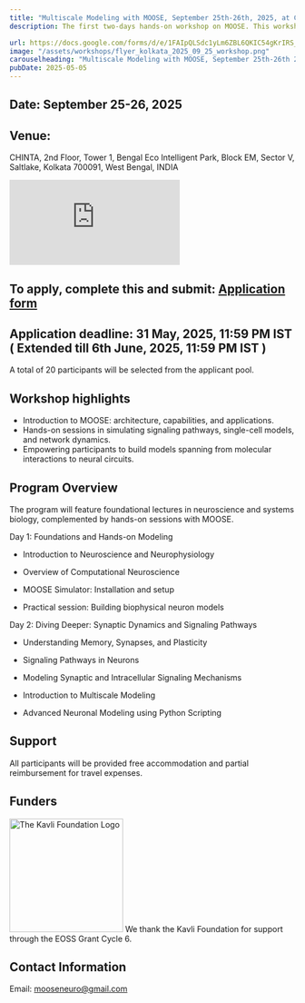 ```yaml
---
title: "Multiscale Modeling with MOOSE, September 25th-26th, 2025, at CHINTA, Kolkata, India"
description: The first two-days hands-on workshop on MOOSE. This workshop is open to undergraduate, masters, and PhD students, and postdoctoral researchers. The sessions will consist of lectures introducing relevant topics in neuroscience followed by hands on computational modeling and simulation with MOOSE. See below for details and application.

url: https://docs.google.com/forms/d/e/1FAIpQLSdc1yLm6ZBL6QKIC54gKrIRS_F_Ble1Q9qhhYeyxvKs78YwCg/viewform?usp=sharing
image: "/assets/workshops/flyer_kolkata_2025_09_25_workshop.png"
carouselheading: "Multiscale Modeling with MOOSE, September 25th-26th 2025, at CHINTA, Kolkata, India"
pubDate: 2025-05-05
---
```


## Date: September 25-26, 2025

## Venue:

CHINTA, 2nd Floor, Tower 1, Bengal Eco Intelligent Park, Block EM, Sector V, Saltlake, Kolkata 700091, West Bengal, INDIA

<iframe src="https://www.google.com/maps/embed?pb=!1m18!1m12!1m3!1d3684.101014122415!2d88.42473697453391!3d22.575324979489817!2m3!1f0!2f0!3f0!3m2!1i1024!2i768!4f13.1!3m3!1m2!1s0x3a0275b0941c4b39%3A0xeac679d61b1f6e92!2sBengal%20Eco%20Intelligent%20Park%2C%20EM%20Block%2C%20Sector%20V%2C%20Bidhannagar%2C%20Kolkata%2C%20West%20Bengal%20700091!5e0!3m2!1sen!2sin!4v1746460503923!5m2!1sen!2sin" style="border:0;" allowfullscreen loading="lazy" referrerpolicy="no-referrer-when-downgrade" ></iframe>

## To apply, complete this and submit: [Application form](https://docs.google.com/forms/d/e/1FAIpQLSdc1yLm6ZBL6QKIC54gKrIRS_F_Ble1Q9qhhYeyxvKs78YwCg/viewform)

## Application deadline: 31 May, 2025, 11:59 PM IST ( Extended till 6th June, 2025, 11:59 PM IST )

A total of 20 participants will be selected from the applicant pool.

## Workshop highlights

- Introduction to MOOSE: architecture, capabilities, and applications.
- Hands-on sessions in simulating signaling pathways, single-cell models, and network dynamics.
- Empowering participants to build models spanning from molecular interactions to neural circuits.

## Program Overview

The program will feature foundational lectures in neuroscience and systems biology, complemented by hands-on sessions with MOOSE.

Day 1: Foundations and Hands-on Modeling

- Introduction to Neuroscience and Neurophysiology

- Overview of Computational Neuroscience

- MOOSE Simulator: Installation and setup

- Practical session: Building biophysical neuron models

Day 2: Diving Deeper: Synaptic Dynamics and Signaling Pathways

- Understanding Memory, Synapses, and Plasticity

- Signaling Pathways in Neurons

- Modeling Synaptic and Intracellular Signaling Mechanisms

- Introduction to Multiscale Modeling

- Advanced Neuronal Modeling using Python Scripting

## Support

All participants will be provided free accommodation and partial reimbursement for travel expenses.

## Funders

<img src="/assets/funders/The_Kavli_Foundation_Logo_Blue_Red.png" alt="The Kavli Foundation Logo" width="200"/>
We thank the Kavli Foundation for support through the EOSS Grant Cycle 6.

## Contact Information

Email: mooseneuro@gmail.com
